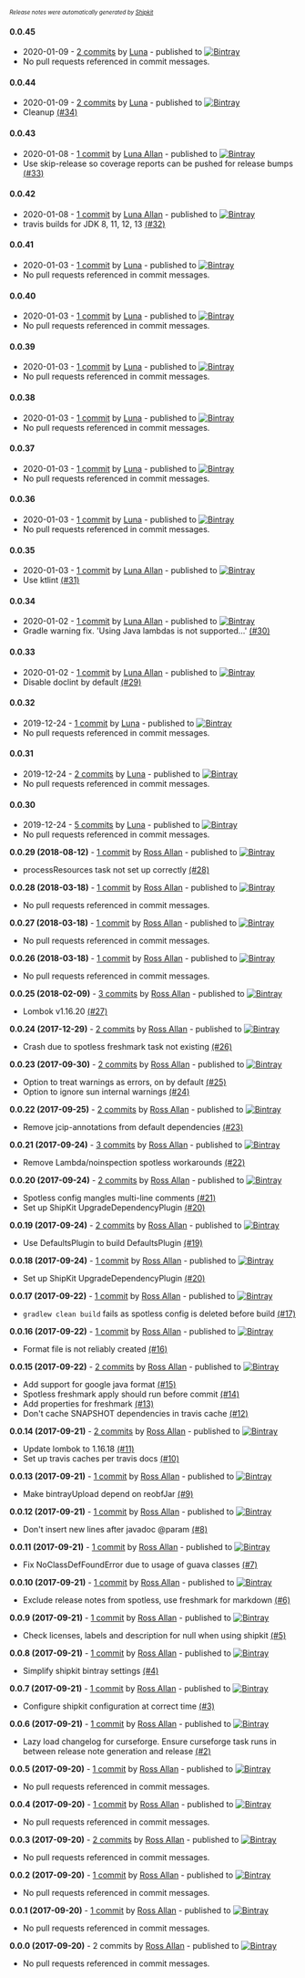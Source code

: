<sup><sup>*Release notes were automatically generated by [Shipkit](http://shipkit.org/)*</sup></sup>

#### 0.0.45
 - 2020-01-09 - [2 commits](https://github.com/MinimallyCorrect/DefaultsPlugin/compare/v0.0.44...v0.0.45) by [Luna](https://github.com/nallar) - published to [![Bintray](https://img.shields.io/badge/Bintray-0.0.45-green.svg)](https://bintray.com/minimallycorrect/minimallycorrectmaven/DefaultsPlugin/0.0.45)
 - No pull requests referenced in commit messages.

#### 0.0.44
 - 2020-01-09 - [2 commits](https://github.com/MinimallyCorrect/DefaultsPlugin/compare/v0.0.43...v0.0.44) by [Luna](https://github.com/nallar) - published to [![Bintray](https://img.shields.io/badge/Bintray-0.0.44-green.svg)](https://bintray.com/minimallycorrect/minimallycorrectmaven/DefaultsPlugin/0.0.44)
 - Cleanup [(#34)](https://github.com/MinimallyCorrect/DefaultsPlugin/pull/34)

#### 0.0.43
 - 2020-01-08 - [1 commit](https://github.com/MinimallyCorrect/DefaultsPlugin/compare/v0.0.42...v0.0.43) by [Luna Allan](https://github.com/nallar) - published to [![Bintray](https://img.shields.io/badge/Bintray-0.0.43-green.svg)](https://bintray.com/minimallycorrect/minimallycorrectmaven/DefaultsPlugin/0.0.43)
 - Use skip-release so coverage reports can be pushed for release bumps [(#33)](https://github.com/MinimallyCorrect/DefaultsPlugin/pull/33)

#### 0.0.42
 - 2020-01-08 - [1 commit](https://github.com/MinimallyCorrect/DefaultsPlugin/compare/v0.0.41...v0.0.42) by [Luna Allan](https://github.com/nallar) - published to [![Bintray](https://img.shields.io/badge/Bintray-0.0.42-green.svg)](https://bintray.com/minimallycorrect/minimallycorrectmaven/DefaultsPlugin/0.0.42)
 - travis builds for JDK 8, 11, 12, 13 [(#32)](https://github.com/MinimallyCorrect/DefaultsPlugin/pull/32)

#### 0.0.41
 - 2020-01-03 - [1 commit](https://github.com/MinimallyCorrect/DefaultsPlugin/compare/v0.0.40...v0.0.41) by [Luna](https://github.com/nallar) - published to [![Bintray](https://img.shields.io/badge/Bintray-0.0.41-green.svg)](https://bintray.com/minimallycorrect/minimallycorrectmaven/DefaultsPlugin/0.0.41)
 - No pull requests referenced in commit messages.

#### 0.0.40
 - 2020-01-03 - [1 commit](https://github.com/MinimallyCorrect/DefaultsPlugin/compare/v0.0.39...v0.0.40) by [Luna](https://github.com/nallar) - published to [![Bintray](https://img.shields.io/badge/Bintray-0.0.40-green.svg)](https://bintray.com/minimallycorrect/minimallycorrectmaven/DefaultsPlugin/0.0.40)
 - No pull requests referenced in commit messages.

#### 0.0.39
 - 2020-01-03 - [1 commit](https://github.com/MinimallyCorrect/DefaultsPlugin/compare/v0.0.38...v0.0.39) by [Luna](https://github.com/nallar) - published to [![Bintray](https://img.shields.io/badge/Bintray-0.0.39-green.svg)](https://bintray.com/minimallycorrect/minimallycorrectmaven/DefaultsPlugin/0.0.39)
 - No pull requests referenced in commit messages.

#### 0.0.38
 - 2020-01-03 - [1 commit](https://github.com/MinimallyCorrect/DefaultsPlugin/compare/v0.0.37...v0.0.38) by [Luna](https://github.com/nallar) - published to [![Bintray](https://img.shields.io/badge/Bintray-0.0.38-green.svg)](https://bintray.com/minimallycorrect/minimallycorrectmaven/DefaultsPlugin/0.0.38)
 - No pull requests referenced in commit messages.

#### 0.0.37
 - 2020-01-03 - [1 commit](https://github.com/MinimallyCorrect/DefaultsPlugin/compare/v0.0.36...v0.0.37) by [Luna](https://github.com/nallar) - published to [![Bintray](https://img.shields.io/badge/Bintray-0.0.37-green.svg)](https://bintray.com/minimallycorrect/minimallycorrectmaven/DefaultsPlugin/0.0.37)
 - No pull requests referenced in commit messages.

#### 0.0.36
 - 2020-01-03 - [1 commit](https://github.com/MinimallyCorrect/DefaultsPlugin/compare/v0.0.35...v0.0.36) by [Luna](https://github.com/nallar) - published to [![Bintray](https://img.shields.io/badge/Bintray-0.0.36-green.svg)](https://bintray.com/minimallycorrect/minimallycorrectmaven/DefaultsPlugin/0.0.36)
 - No pull requests referenced in commit messages.

#### 0.0.35
 - 2020-01-03 - [1 commit](https://github.com/MinimallyCorrect/DefaultsPlugin/compare/v0.0.34...v0.0.35) by [Luna Allan](https://github.com/nallar) - published to [![Bintray](https://img.shields.io/badge/Bintray-0.0.35-green.svg)](https://bintray.com/minimallycorrect/minimallycorrectmaven/DefaultsPlugin/0.0.35)
 - Use ktlint [(#31)](https://github.com/MinimallyCorrect/DefaultsPlugin/pull/31)

#### 0.0.34
 - 2020-01-02 - [1 commit](https://github.com/MinimallyCorrect/DefaultsPlugin/compare/v0.0.33...v0.0.34) by [Luna Allan](https://github.com/nallar) - published to [![Bintray](https://img.shields.io/badge/Bintray-0.0.34-green.svg)](https://bintray.com/minimallycorrect/minimallycorrectmaven/DefaultsPlugin/0.0.34)
 - Gradle warning fix. 'Using Java lambdas is not supported...' [(#30)](https://github.com/MinimallyCorrect/DefaultsPlugin/pull/30)

#### 0.0.33
 - 2020-01-02 - [1 commit](https://github.com/MinimallyCorrect/DefaultsPlugin/compare/v0.0.32...v0.0.33) by [Luna Allan](https://github.com/nallar) - published to [![Bintray](https://img.shields.io/badge/Bintray-0.0.33-green.svg)](https://bintray.com/minimallycorrect/minimallycorrectmaven/DefaultsPlugin/0.0.33)
 - Disable doclint by default [(#29)](https://github.com/MinimallyCorrect/DefaultsPlugin/pull/29)

#### 0.0.32
 - 2019-12-24 - [1 commit](https://github.com/MinimallyCorrect/DefaultsPlugin/compare/v0.0.31...v0.0.32) by [Luna](https://github.com/nallar) - published to [![Bintray](https://img.shields.io/badge/Bintray-0.0.32-green.svg)](https://bintray.com/minimallycorrect/minimallycorrectmaven/DefaultsPlugin/0.0.32)
 - No pull requests referenced in commit messages.

#### 0.0.31
 - 2019-12-24 - [2 commits](https://github.com/MinimallyCorrect/DefaultsPlugin/compare/v0.0.30...v0.0.31) by [Luna](https://github.com/nallar) - published to [![Bintray](https://img.shields.io/badge/Bintray-0.0.31-green.svg)](https://bintray.com/minimallycorrect/minimallycorrectmaven/DefaultsPlugin/0.0.31)
 - No pull requests referenced in commit messages.

#### 0.0.30
 - 2019-12-24 - [5 commits](https://github.com/MinimallyCorrect/DefaultsPlugin/compare/v0.0.29...v0.0.30) by [Luna](https://github.com/nallar) - published to [![Bintray](https://img.shields.io/badge/Bintray-0.0.30-green.svg)](https://bintray.com/minimallycorrect/minimallycorrectmaven/DefaultsPlugin/0.0.30)
 - No pull requests referenced in commit messages.

**0.0.29 (2018-08-12)** - [1 commit](https://github.com/MinimallyCorrect/DefaultsPlugin/compare/v0.0.28...v0.0.29) by [Ross Allan](https://github.com/nallar) - published to [![Bintray](https://img.shields.io/badge/Bintray-0.0.29-green.svg)](https://bintray.com/minimallycorrect/minimallycorrectmaven/DefaultsPlugin/0.0.29)
 - processResources task not set up correctly [(#28)](https://github.com/MinimallyCorrect/DefaultsPlugin/issues/28)

**0.0.28 (2018-03-18)** - [1 commit](https://github.com/MinimallyCorrect/DefaultsPlugin/compare/v0.0.27...v0.0.28) by [Ross Allan](https://github.com/nallar) - published to [![Bintray](https://img.shields.io/badge/Bintray-0.0.28-green.svg)](https://bintray.com/minimallycorrect/minimallycorrectmaven/DefaultsPlugin/0.0.28)
 - No pull requests referenced in commit messages.

**0.0.27 (2018-03-18)** - [1 commit](https://github.com/MinimallyCorrect/DefaultsPlugin/compare/v0.0.26...v0.0.27) by [Ross Allan](https://github.com/nallar) - published to [![Bintray](https://img.shields.io/badge/Bintray-0.0.27-green.svg)](https://bintray.com/minimallycorrect/minimallycorrectmaven/DefaultsPlugin/0.0.27)
 - No pull requests referenced in commit messages.

**0.0.26 (2018-03-18)** - [1 commit](https://github.com/MinimallyCorrect/DefaultsPlugin/compare/v0.0.25...v0.0.26) by [Ross Allan](https://github.com/nallar) - published to [![Bintray](https://img.shields.io/badge/Bintray-0.0.26-green.svg)](https://bintray.com/minimallycorrect/minimallycorrectmaven/DefaultsPlugin/0.0.26)
 - No pull requests referenced in commit messages.

**0.0.25 (2018-02-09)** - [3 commits](https://github.com/MinimallyCorrect/DefaultsPlugin/compare/v0.0.24...v0.0.25) by [Ross Allan](https://github.com/nallar) - published to [![Bintray](https://img.shields.io/badge/Bintray-0.0.25-green.svg)](https://bintray.com/minimallycorrect/minimallycorrectmaven/DefaultsPlugin/0.0.25)
 - Lombok v1.16.20 [(#27)](https://github.com/MinimallyCorrect/DefaultsPlugin/issues/27)

**0.0.24 (2017-12-29)** - [2 commits](https://github.com/MinimallyCorrect/DefaultsPlugin/compare/v0.0.23...v0.0.24) by [Ross Allan](https://github.com/nallar) - published to [![Bintray](https://img.shields.io/badge/Bintray-0.0.24-green.svg)](https://bintray.com/minimallycorrect/minimallycorrectmaven/DefaultsPlugin/0.0.24)
 - Crash due to spotless freshmark task not existing [(#26)](https://github.com/MinimallyCorrect/DefaultsPlugin/issues/26)

**0.0.23 (2017-09-30)** - [2 commits](https://github.com/MinimallyCorrect/DefaultsPlugin/compare/v0.0.22...v0.0.23) by [Ross Allan](https://github.com/nallar) - published to [![Bintray](https://img.shields.io/badge/Bintray-0.0.23-green.svg)](https://bintray.com/minimallycorrect/minimallycorrectmaven/DefaultsPlugin/0.0.23)
 - Option to treat warnings as errors, on by default [(#25)](https://github.com/MinimallyCorrect/DefaultsPlugin/issues/25)
 - Option to ignore sun internal warnings [(#24)](https://github.com/MinimallyCorrect/DefaultsPlugin/issues/24)

**0.0.22 (2017-09-25)** - [2 commits](https://github.com/MinimallyCorrect/DefaultsPlugin/compare/v0.0.21...v0.0.22) by [Ross Allan](https://github.com/nallar) - published to [![Bintray](https://img.shields.io/badge/Bintray-0.0.22-green.svg)](https://bintray.com/minimallycorrect/minimallycorrectmaven/DefaultsPlugin/0.0.22)
 - Remove jcip-annotations from default dependencies [(#23)](https://github.com/MinimallyCorrect/DefaultsPlugin/issues/23)

**0.0.21 (2017-09-24)** - [3 commits](https://github.com/MinimallyCorrect/DefaultsPlugin/compare/v0.0.20...v0.0.21) by [Ross Allan](https://github.com/nallar) - published to [![Bintray](https://img.shields.io/badge/Bintray-0.0.21-green.svg)](https://bintray.com/minimallycorrect/minimallycorrectmaven/DefaultsPlugin/0.0.21)
 - Remove Lambda/noinspection spotless workarounds [(#22)](https://github.com/MinimallyCorrect/DefaultsPlugin/issues/22)

**0.0.20 (2017-09-24)** - [2 commits](https://github.com/MinimallyCorrect/DefaultsPlugin/compare/v0.0.19...v0.0.20) by [Ross Allan](https://github.com/nallar) - published to [![Bintray](https://img.shields.io/badge/Bintray-0.0.20-green.svg)](https://bintray.com/minimallycorrect/minimallycorrectmaven/DefaultsPlugin/0.0.20)
 - Spotless config mangles multi-line comments [(#21)](https://github.com/MinimallyCorrect/DefaultsPlugin/issues/21)
 - Set up ShipKit UpgradeDependencyPlugin [(#20)](https://github.com/MinimallyCorrect/DefaultsPlugin/issues/20)

**0.0.19 (2017-09-24)** - [2 commits](https://github.com/MinimallyCorrect/DefaultsPlugin/compare/v0.0.18...v0.0.19) by [Ross Allan](https://github.com/nallar) - published to [![Bintray](https://img.shields.io/badge/Bintray-0.0.19-green.svg)](https://bintray.com/minimallycorrect/minimallycorrectmaven/DefaultsPlugin/0.0.19)
 - Use DefaultsPlugin to build DefaultsPlugin [(#19)](https://github.com/MinimallyCorrect/DefaultsPlugin/issues/19)

**0.0.18 (2017-09-24)** - [1 commit](https://github.com/MinimallyCorrect/DefaultsPlugin/compare/v0.0.17...v0.0.18) by [Ross Allan](https://github.com/nallar) - published to [![Bintray](https://img.shields.io/badge/Bintray-0.0.18-green.svg)](https://bintray.com/minimallycorrect/minimallycorrectmaven/DefaultsPlugin/0.0.18)
 - Set up ShipKit UpgradeDependencyPlugin [(#20)](https://github.com/MinimallyCorrect/DefaultsPlugin/issues/20)

**0.0.17 (2017-09-22)** - [1 commit](https://github.com/MinimallyCorrect/DefaultsPlugin/compare/v0.0.16...v0.0.17) by [Ross Allan](https://github.com/nallar) - published to [![Bintray](https://img.shields.io/badge/Bintray-0.0.17-green.svg)](https://bintray.com/minimallycorrect/minimallycorrectmaven/DefaultsPlugin/0.0.17)
 - `gradlew clean build` fails as spotless config is deleted before build [(#17)](https://github.com/MinimallyCorrect/DefaultsPlugin/issues/17)

**0.0.16 (2017-09-22)** - [1 commit](https://github.com/MinimallyCorrect/DefaultsPlugin/compare/v0.0.15...v0.0.16) by [Ross Allan](https://github.com/nallar) - published to [![Bintray](https://img.shields.io/badge/Bintray-0.0.16-green.svg)](https://bintray.com/minimallycorrect/minimallycorrectmaven/DefaultsPlugin/0.0.16)
 - Format file is not reliably created [(#16)](https://github.com/MinimallyCorrect/DefaultsPlugin/issues/16)

**0.0.15 (2017-09-22)** - [2 commits](https://github.com/MinimallyCorrect/DefaultsPlugin/compare/v0.0.14...v0.0.15) by [Ross Allan](https://github.com/nallar) - published to [![Bintray](https://img.shields.io/badge/Bintray-0.0.15-green.svg)](https://bintray.com/minimallycorrect/minimallycorrectmaven/DefaultsPlugin/0.0.15)
 - Add support for google java format [(#15)](https://github.com/MinimallyCorrect/DefaultsPlugin/issues/15)
 - Spotless freshmark apply should run before commit [(#14)](https://github.com/MinimallyCorrect/DefaultsPlugin/issues/14)
 - Add properties for freshmark [(#13)](https://github.com/MinimallyCorrect/DefaultsPlugin/issues/13)
 - Don't cache SNAPSHOT dependencies in travis cache [(#12)](https://github.com/MinimallyCorrect/DefaultsPlugin/pull/12)

**0.0.14 (2017-09-21)** - [2 commits](https://github.com/MinimallyCorrect/DefaultsPlugin/compare/v0.0.13...v0.0.14) by [Ross Allan](https://github.com/nallar) - published to [![Bintray](https://img.shields.io/badge/Bintray-0.0.14-green.svg)](https://bintray.com/minimallycorrect/minimallycorrectmaven/DefaultsPlugin/0.0.14)
 - Update lombok to 1.16.18 [(#11)](https://github.com/MinimallyCorrect/DefaultsPlugin/pull/11)
 - Set up travis caches per travis docs [(#10)](https://github.com/MinimallyCorrect/DefaultsPlugin/pull/10)

**0.0.13 (2017-09-21)** - [1 commit](https://github.com/MinimallyCorrect/DefaultsPlugin/compare/v0.0.12...v0.0.13) by [Ross Allan](https://github.com/nallar) - published to [![Bintray](https://img.shields.io/badge/Bintray-0.0.13-green.svg)](https://bintray.com/minimallycorrect/minimallycorrectmaven/DefaultsPlugin/0.0.13)
 - Make bintrayUpload depend on reobfJar [(#9)](https://github.com/MinimallyCorrect/DefaultsPlugin/pull/9)

**0.0.12 (2017-09-21)** - [1 commit](https://github.com/MinimallyCorrect/DefaultsPlugin/compare/v0.0.11...v0.0.12) by [Ross Allan](https://github.com/nallar) - published to [![Bintray](https://img.shields.io/badge/Bintray-0.0.12-green.svg)](https://bintray.com/minimallycorrect/minimallycorrectmaven/DefaultsPlugin/0.0.12)
 - Don't insert new lines after javadoc @param [(#8)](https://github.com/MinimallyCorrect/DefaultsPlugin/pull/8)

**0.0.11 (2017-09-21)** - [1 commit](https://github.com/MinimallyCorrect/DefaultsPlugin/compare/v0.0.10...v0.0.11) by [Ross Allan](https://github.com/nallar) - published to [![Bintray](https://img.shields.io/badge/Bintray-0.0.11-green.svg)](https://bintray.com/minimallycorrect/minimallycorrectmaven/DefaultsPlugin/0.0.11)
 - Fix NoClassDefFoundError due to usage of guava classes [(#7)](https://github.com/MinimallyCorrect/DefaultsPlugin/pull/7)

**0.0.10 (2017-09-21)** - [1 commit](https://github.com/MinimallyCorrect/DefaultsPlugin/compare/v0.0.9...v0.0.10) by [Ross Allan](https://github.com/nallar) - published to [![Bintray](https://img.shields.io/badge/Bintray-0.0.10-green.svg)](https://bintray.com/minimallycorrect/minimallycorrectmaven/DefaultsPlugin/0.0.10)
 - Exclude release notes from spotless, use freshmark for markdown [(#6)](https://github.com/MinimallyCorrect/DefaultsPlugin/pull/6)

**0.0.9 (2017-09-21)** - [1 commit](https://github.com/MinimallyCorrect/DefaultsPlugin/compare/v0.0.8...v0.0.9) by [Ross Allan](https://github.com/nallar) - published to [![Bintray](https://img.shields.io/badge/Bintray-0.0.9-green.svg)](https://bintray.com/minimallycorrect/minimallycorrectmaven/DefaultsPlugin/0.0.9)
 - Check licenses, labels and description for null when using shipkit [(#5)](https://github.com/MinimallyCorrect/DefaultsPlugin/pull/5)

**0.0.8 (2017-09-21)** - [1 commit](https://github.com/MinimallyCorrect/DefaultsPlugin/compare/v0.0.7...v0.0.8) by [Ross Allan](https://github.com/nallar) - published to [![Bintray](https://img.shields.io/badge/Bintray-0.0.8-green.svg)](https://bintray.com/minimallycorrect/minimallycorrectmaven/DefaultsPlugin/0.0.8)
 - Simplify shipkit bintray settings [(#4)](https://github.com/MinimallyCorrect/DefaultsPlugin/pull/4)

**0.0.7 (2017-09-21)** - [1 commit](https://github.com/MinimallyCorrect/DefaultsPlugin/compare/v0.0.6...v0.0.7) by [Ross Allan](https://github.com/nallar) - published to [![Bintray](https://img.shields.io/badge/Bintray-0.0.7-green.svg)](https://bintray.com/minimallycorrect/minimallycorrectmaven/DefaultsPlugin/0.0.7)
 - Configure shipkit configuration at correct time [(#3)](https://github.com/MinimallyCorrect/DefaultsPlugin/pull/3)

**0.0.6 (2017-09-21)** - [1 commit](https://github.com/MinimallyCorrect/DefaultsPlugin/compare/v0.0.5...v0.0.6) by [Ross Allan](https://github.com/nallar) - published to [![Bintray](https://img.shields.io/badge/Bintray-0.0.6-green.svg)](https://bintray.com/minimallycorrect/minimallycorrectmaven/DefaultsPlugin/0.0.6)
 - Lazy load changelog for curseforge. Ensure curseforge task runs in between release note generation and release [(#2)](https://github.com/MinimallyCorrect/DefaultsPlugin/pull/2)

**0.0.5 (2017-09-20)** - [1 commit](https://github.com/MinimallyCorrect/DefaultsPlugin/compare/v0.0.4...v0.0.5) by [Ross Allan](https://github.com/nallar) - published to [![Bintray](https://img.shields.io/badge/Bintray-0.0.5-green.svg)](https://bintray.com/minimallycorrect/minimallycorrectmaven/DefaultsPlugin/0.0.5)
 - No pull requests referenced in commit messages.

**0.0.4 (2017-09-20)** - [1 commit](https://github.com/MinimallyCorrect/DefaultsPlugin/compare/v0.0.3...v0.0.4) by [Ross Allan](https://github.com/nallar) - published to [![Bintray](https://img.shields.io/badge/Bintray-0.0.4-green.svg)](https://bintray.com/minimallycorrect/minimallycorrectmaven/DefaultsPlugin/0.0.4)
 - No pull requests referenced in commit messages.

**0.0.3 (2017-09-20)** - [2 commits](https://github.com/MinimallyCorrect/DefaultsPlugin/compare/v0.0.2...v0.0.3) by [Ross Allan](https://github.com/nallar) - published to [![Bintray](https://img.shields.io/badge/Bintray-0.0.3-green.svg)](https://bintray.com/minimallycorrect/minimallycorrectmaven/DefaultsPlugin/0.0.3)
 - No pull requests referenced in commit messages.

**0.0.2 (2017-09-20)** - [1 commit](https://github.com/MinimallyCorrect/DefaultsPlugin/compare/v0.0.1...v0.0.2) by [Ross Allan](https://github.com/nallar) - published to [![Bintray](https://img.shields.io/badge/Bintray-0.0.2-green.svg)](https://bintray.com/minimallycorrect/minimallycorrectmaven/DefaultsPlugin/0.0.2)
 - No pull requests referenced in commit messages.

**0.0.1 (2017-09-20)** - [1 commit](https://github.com/MinimallyCorrect/DefaultsPlugin/compare/v0.0.0...v0.0.1) by [Ross Allan](https://github.com/nallar) - published to [![Bintray](https://img.shields.io/badge/Bintray-0.0.1-green.svg)](https://bintray.com/minimallycorrect/minimallycorrectmaven/DefaultsPlugin/0.0.1)
 - No pull requests referenced in commit messages.

**0.0.0 (2017-09-20)** - 2 commits by [Ross Allan](https://github.com/nallar) - published to [![Bintray](https://img.shields.io/badge/Bintray-0.0.0-green.svg)](https://bintray.com/minimallycorrect/minimallycorrectmaven/DefaultsPlugin/0.0.0)
 - No pull requests referenced in commit messages.

